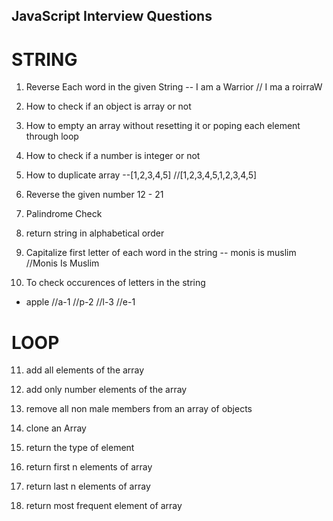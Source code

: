 ## JavaScript Interview Questions

# STRING
1. Reverse Each word in the given String
-- I am a Warrior
// I ma a roirraW

2. How to check if an object is array or not

3. How to empty an array without resetting it or poping each element through loop

4. How to check if a number is integer or not

5. How to duplicate array 
--[1,2,3,4,5]
//[1,2,3,4,5,1,2,3,4,5]

6. Reverse the given number 12 - 21

7. Palindrome Check

8. return string in alphabetical order

9. Capitalize first letter of each word in the string
-- monis is muslim
//Monis Is Muslim

10. To check occurences of letters in the string 
- apple
//a-1
//p-2
//l-3
//e-1

# LOOP

11. add all elements of the array

12. add only number elements of the array

13. remove all non male members from an array of objects

14. clone an Array

15. return the type of element

16. return first n elements of array

17. return last n elements of array

18. return most frequent element of array